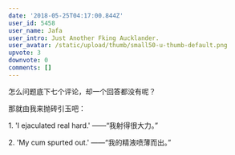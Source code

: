 ```yaml
---
date: '2018-05-25T04:17:00.844Z'
user_id: 5458
user_name: Jafa
user_intro: Just Another Fking Aucklander.
user_avatar: /static/upload/thumb/small50-u-thumb-default.png
upvote: 3
downvote: 0
comments: []
---
```


怎么问题底下七个评论，却一个回答都没有呢？

那就由我来抛砖引玉吧：

1\. 'I ejaculated real hard.' ——“我射得很大力。”

2\. 'My cum spurted out.' ——“我的精液喷薄而出。”
